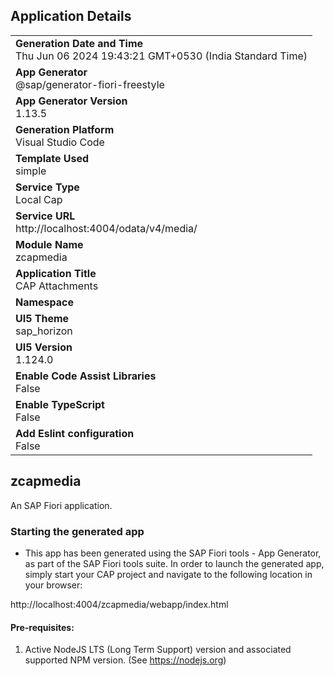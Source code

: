 ## Application Details
|               |
| ------------- |
|**Generation Date and Time**<br>Thu Jun 06 2024 19:43:21 GMT+0530 (India Standard Time)|
|**App Generator**<br>@sap/generator-fiori-freestyle|
|**App Generator Version**<br>1.13.5|
|**Generation Platform**<br>Visual Studio Code|
|**Template Used**<br>simple|
|**Service Type**<br>Local Cap|
|**Service URL**<br>http://localhost:4004/odata/v4/media/
|**Module Name**<br>zcapmedia|
|**Application Title**<br>CAP Attachments|
|**Namespace**<br>|
|**UI5 Theme**<br>sap_horizon|
|**UI5 Version**<br>1.124.0|
|**Enable Code Assist Libraries**<br>False|
|**Enable TypeScript**<br>False|
|**Add Eslint configuration**<br>False|

## zcapmedia

An SAP Fiori application.

### Starting the generated app

-   This app has been generated using the SAP Fiori tools - App Generator, as part of the SAP Fiori tools suite.  In order to launch the generated app, simply start your CAP project and navigate to the following location in your browser:

http://localhost:4004/zcapmedia/webapp/index.html

#### Pre-requisites:

1. Active NodeJS LTS (Long Term Support) version and associated supported NPM version.  (See https://nodejs.org)


